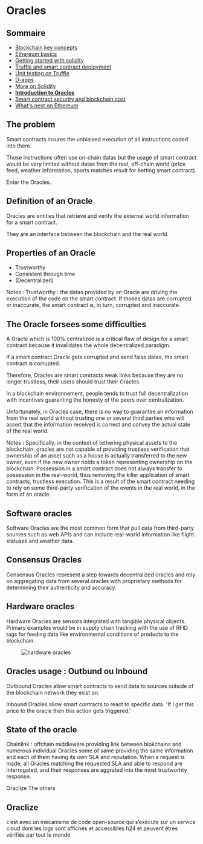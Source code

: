 # Oracles

<!-- .slide: class="page-title" -->



## Sommaire

<!-- .slide: class="toc" -->

- [Blockchain key concepts](#/1)
- [Ethereum basics](#/2)
- [Getting started with solidity](#/3)
- [Truffle and smart contract deployment](#/4)
- [Unit testing on Truffle](#/5)
- [D-apps](#/6)
- [More on Solidity](#/7)
- **[Introduction to Oracles](#/8)**
- [Smart contract security and blockchain cost](#/9)
- [What's next on Ethereum](#/10)



## The problem

Smart contracts insures the unbiaised execution of all instructions coded into them.

Those instructions often use on-chain datas but the usage of smart contract would be very limited without datas from the reel, off-chain world (price feed, weather information, sports matches result for betting smart contract). 

Enter the Oracles.



## Definition of an Oracle

Oracles are entities that retrieve and verify the external world information for a smart contract.

They are an interface between the blockchain and the real world.



## Properties of an Oracle

- Trustworthy
- Consistent through time
- (Decentralized)

Notes : 
Trustworthy : the datas provided by an Oracle are driving the execution of the code on the smart contract. If thoses datas are corrupted or inaccurate, the smart contract is, in turn, corrupted and inaccurate. 


## The Oracle forsees some difficulties

A Oracle which is 100% centralized is a critical flaw of design for a smart contract because it  invalidates the whole decentralized paradigm.

If a smart contract Oracle gets corrupted and send false datas, the smart contract is corrupted.

Therefore, Oracles are smart contracts weak links because they are no longer trustless, their users should trust their Oracles.

In a blockchain environnement, people tends to trust full decentralization with incentives guaranting the honesty of the peers over centralization.

Unfortunately, in Oracles case, there is no way to guarantee an information from the real world without trusting one or several third parties who will assert that the information received is correct and convey the actual state of the real world. 

Notes :
Specifically, in the context of tethering physical assets to the blockchain, oracles are not capable of providing trustless verification that ownership of an asset such as a house is actually transferred to the new owner, even if the new owner holds a token representing ownership on the blockchain. Possession in a smart contract does not always transfer to possession in the real-world, thus removing the killer application of smart contracts, trustless execution. This is a result of the smart contract needing to rely on some third-party verification of the events in the real world, in the form of an oracle.



## Software oracles

Software Oracles are the most common form that pull data from third-party sources such as web APIs and can include real-world information like flight statuses and weather data.



## Consensus Oracles

Consensus Oracles represent a step towards decentralized oracles and rely on aggregating data from several oracles with proprietary methods for determining their authenticity and accuracy.



## Hardware oracles

Hardware Oracles are sensors integrated with tangible physical objects. Primary examples would be in supply chain tracking with the use of RFID tags for feeding data like environmental conditions of products to the blockchain.

<figure> 
    <img src="ressources/puce_rfid.jpg" alt="hardware oracles"/>
</figure>



## Oracles usage :  Outbund ou Inbound 

Outbound Oracles allow smart contracts to send data to sources outside of the blockchain network they exist on.

Inbound Oracles allow smart contracts to react to specific data. 'If I get this price to the oracle then this action gets triggered.'



## State of the oracle

Chainlink : offchain middleware providing link between blokchains and numerous individual Oracles some of same providing the same information and each of them having its own SLA and reputation. When a request is made, all Oracles matching the requested SLA and able to respond are interrogated, and their responses are aggrated into the most trustworhty response.

Oraclize
The others





## Oraclize 

 c’est avec un mécanisme de code open-source qui s’exécute sur un service cloud dont les logs sont affichés et accessibles h24 et peuvent êtres vérifiés par tout le monde



<!-- .slide: class="page-tp5" -->
